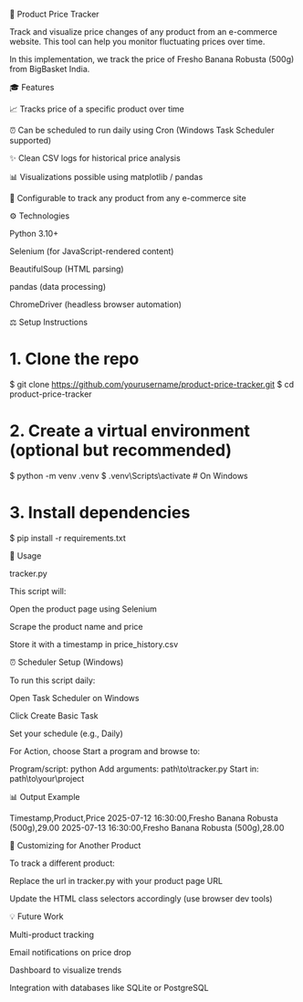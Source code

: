 🍯 Product Price Tracker

Track and visualize price changes of any product from an e-commerce website. This tool can help you monitor fluctuating prices over time.

In this implementation, we track the price of Fresho Banana Robusta (500g) from BigBasket India.

🎓 Features

📈 Tracks price of a specific product over time

⏰ Can be scheduled to run daily using Cron (Windows Task Scheduler supported)

✨ Clean CSV logs for historical price analysis

📊 Visualizations possible using matplotlib / pandas

🔧 Configurable to track any product from any e-commerce site

⚙️ Technologies

Python 3.10+

Selenium (for JavaScript-rendered content)

BeautifulSoup (HTML parsing)

pandas (data processing)

ChromeDriver (headless browser automation)

⚖️ Setup Instructions

# 1. Clone the repo
$ git clone https://github.com/yourusername/product-price-tracker.git
$ cd product-price-tracker

# 2. Create a virtual environment (optional but recommended)
$ python -m venv .venv
$ .venv\Scripts\activate   # On Windows

# 3. Install dependencies
$ pip install -r requirements.txt

📝 Usage

tracker.py

This script will:

Open the product page using Selenium

Scrape the product name and price

Store it with a timestamp in price_history.csv

⏰ Scheduler Setup (Windows)

To run this script daily:

Open Task Scheduler on Windows

Click Create Basic Task

Set your schedule (e.g., Daily)

For Action, choose Start a program and browse to:

Program/script: python
Add arguments: path\to\tracker.py
Start in: path\to\your\project

📊 Output Example

Timestamp,Product,Price
2025-07-12 16:30:00,Fresho Banana Robusta (500g),29.00
2025-07-13 16:30:00,Fresho Banana Robusta (500g),28.00

🔄 Customizing for Another Product

To track a different product:

Replace the url in tracker.py with your product page URL

Update the HTML class selectors accordingly (use browser dev tools)

💡 Future Work

Multi-product tracking

Email notifications on price drop

Dashboard to visualize trends

Integration with databases like SQLite or PostgreSQL
